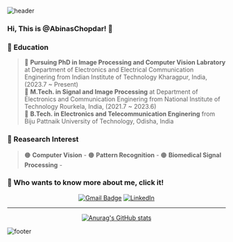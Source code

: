 ![header](https://capsule-render.vercel.app/api?type=waving&&color=gradient&height=80&section=header&fontSize=90)  

### Hi, This is @AbinasChopdar! 👋

### 🌱 Education
> 🔵 **Pursuing PhD in Image Processing and Computer Vision Labratory** at Department of Electronics and Electrical Communication Enginering from Indian Institute of Technology Kharagpur, India, (2023.7 ~ Present)  
> 🔵 **M.Tech. in Signal and Image Processing** at Department of Electronics and Communication Enginering from National Institute of Technology Rourkela, India, (2021.7 ~ 2023.6)  
> 🔵 **B.Tech. in Electronics and Telecommunication Enginering** from Biju Pattnaik University of Technology, Odisha, India  

### :orange_book: Reasearch Interest  
> 🟠 **Computer Vision** -
> 🟠 **Pattern Recognition** -
> 🟠 **Biomedical Signal Processing** -

### 👀 Who wants to know more about me, click it!

<div align=center>

[![Gmail Badge](https://img.shields.io/badge/Gmail-d14836?style=flat-square&logo=Gmail&logoColor=white&link=mailto:abinasresearch@gmail.com)](mailto:abinasresearch@gmail.com)
[![LinkedIn](https://img.shields.io/badge/-LinkedIn-0077b5?style=round-square&logo=linkedin&logoColor=white&link=https://www.linkedin.com/in/abinaschopdar)](www.linkedin.com/in/abinaschopdar)


</div>

---

<div align=center>


</div>

<div align=center>
  
[![Anurag's GitHub stats](https://github-readme-stats-git-masterrstaa-rickstaa.vercel.app/api?username=AbinasChopdar&count_private=true
)](https://github.com/anuraghazra/github-readme-stats)
  
</div>


![footer](https://capsule-render.vercel.app/api?type=waving&&color=gradient&height=80&section=footer&fontSize=90)
